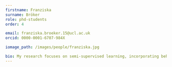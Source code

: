 ```yaml
---
firstname: Franziska
surname: Bröker
role: phd-students
order: 4

email: franziska.broeker.15@ucl.ac.uk
orcid: 0000-0001-6707-984X

iomage_path: /images/people/franziska.jpg

bio: My research focuses on semi-supervised learning, incorporating behavioural and computational approaches. In my current project I aim to better understand the role of feedback in category learning and how this is tied to mental representations. More generally, I am interested in building models that can capture learning in naturalistic setups in order to predict optimal learning conditions. I am a PhD student with the Gatsby Unit at UCL, but can currently be found at the MPI for Biological Cybernetics where I am supervised by Peter Dayan.
---
```

